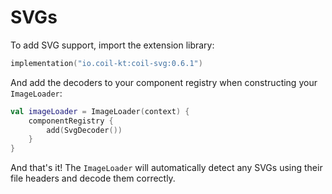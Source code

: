 # SVGs

To add SVG support, import the extension library:

```kotlin
implementation("io.coil-kt:coil-svg:0.6.1")
```

And add the decoders to your component registry when constructing your `ImageLoader`:

```kotlin
val imageLoader = ImageLoader(context) {
    componentRegistry {
        add(SvgDecoder())
    }
}
```

And that's it! The `ImageLoader` will automatically detect any SVGs using their file headers and decode them correctly.
